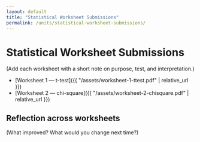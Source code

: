 ```yaml
---
layout: default
title: "Statistical Worksheet Submissions"
permalink: /units/statistical-worksheet-submissions/
---
```


# Statistical Worksheet Submissions

(Add each worksheet with a short note on purpose, test, and interpretation.)

- [Worksheet 1 — t-test]({{ "/assets/worksheet-1-ttest.pdf" | relative_url }})
- [Worksheet 2 — chi-square]({{ "/assets/worksheet-2-chisquare.pdf" | relative_url }})

## Reflection across worksheets
(What improved? What would you change next time?)
